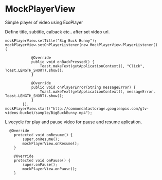 # MockPlayerView
Simple player of video using ExoPlayer

Define title, subtitle, calback etc.. after set video url.
```
mockPlayerView.setTitle("Big Buck Bunny");
mockPlayerView.setOnPlayerListener(new MockPlayerView.PlayerListener() {

            @Override
            public void onBackPressed() {
                Toast.makeText(getApplicationContext(), "Click", Toast.LENGTH_SHORT).show();
            }

            @Override
            public void onPlayerError(String messageError) {
                Toast.makeText(getApplicationContext(), messageError, Toast.LENGTH_SHORT).show();
            }
        });
mockPlayerView.start("http://commondatastorage.googleapis.com/gtv-videos-bucket/sample/BigBuckBunny.mp4");
```

Livecycle for play and pause video for pause and resume aplication.
```
  @Override
    protected void onResume() {
        super.onResume();
        mockPlayerView.onResume();
    }

    @Override
    protected void onPause() {
        super.onPause();
        mockPlayerView.onPause();
    }
    
```

